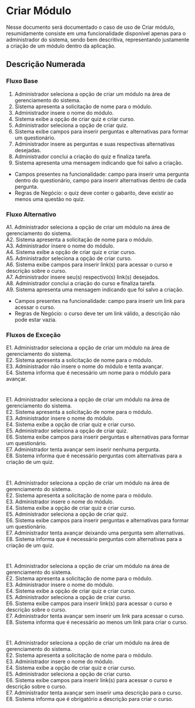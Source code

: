 # Criar Módulo

Nesse documento será documentado o caso de uso de Criar módulo, resumidamente consiste em uma funcionalidade disponível apenas para o administrador do sistema, sendo bem descritiva, representando justamente a criação de um módulo dentro da aplicação.

## Descrição Numerada

### Fluxo Base

1. Administrador seleciona a opção de criar um módulo na área de gerenciamento do sistema.
2. Sistema apresenta a solicitação de nome para o módulo.
3. Administrador insere o nome do módulo.
4. Sistema exibe a opção de criar quiz e criar curso.
5. Administrador seleciona a opção de criar quiz.
6. Sistema exibe campos para inserir perguntas e alternativas para formar um questionário.
7. Administrador insere as perguntas e suas respectivas alternativas desejadas.
8. Administrador conclui a criação do quiz e finaliza tarefa.
9. Sistema apresenta uma mensagem indicando que foi salvo a criação.

* Campos presentes na funcionalidade: campo para inserir uma pergunta dentro do questionário, campo para inserir alternativas dentro de cada pergunta.
* Regras de Negócio: o quiz deve conter o gabarito, deve existir ao menos uma questão no quiz.

### Fluxo Alternativo

A1. Administrador seleciona a opção de criar um módulo na área de gerenciamento do sistema. <br>
A2. Sistema apresenta a solicitação de nome para o módulo. <br>
A3. Administrador insere o nome do módulo.<br>
A4. Sistema exibe a opção de criar quiz e criar curso.<br>
A5. Administrador seleciona a opção de criar curso.<br>
A6. Sistema exibe campos para inserir link(s) para acessar o curso e descrição sobre o curso.<br>
A7. Administrador insere seu(s) respectivo(s) link(s) desejados.<br>
A8. Administrador conclui a criação do curso e finaliza tarefa.<br>
A9. Sistema apresenta uma mensagem indicando que foi salvo a criação.<br>

* Campos presentes na funcionalidade: campo para inserir um link para acessar o curso.
* Regras de Negócio: o curso deve ter um link válido, a descrição não pode estar vazia.

### Fluxos de Exceção

E1. Administrador seleciona a opção de criar um módulo na área de gerenciamento do sistema.<br>
E2. Sistema apresenta a solicitação de nome para o módulo.<br>
E3. Administrador não insere o nome do módulo e tenta avançar.<br>
E4. Sistema informa que é necessário um nome para o módulo para avançar.<br>

# 

E1. Administrador seleciona a opção de criar um módulo na área de gerenciamento do sistema.<br>
E2. Sistema apresenta a solicitação de nome para o módulo.<br>
E3. Administrador insere o nome do módulo.<br>
E4. Sistema exibe a opção de criar quiz e criar curso.<br>
E5. Administrador seleciona a opção de criar quiz.<br>
E6. Sistema exibe campos para inserir perguntas e alternativas para formar um questionário.<br>
E7. Administrador tenta avançar sem inserir nenhuma pergunta.<br>
E8. Sistema informa que é necessário perguntas com alternativas para a criação de um quiz.<br>

# 

E1. Administrador seleciona a opção de criar um módulo na área de gerenciamento do sistema.<br>
E2. Sistema apresenta a solicitação de nome para o módulo.<br>
E3. Administrador insere o nome do módulo.<br>
E4. Sistema exibe a opção de criar quiz e criar curso.<br>
E5. Administrador seleciona a opção de criar quiz.<br>
E6. Sistema exibe campos para inserir perguntas e alternativas para formar um questionário.<br>
E7. Administrador tenta avançar deixando uma pergunta sem alternativas.<br>
E8. Sistema informa que é necessário perguntas com alternativas para a criação de um quiz.<br>

# 

E1. Administrador seleciona a opção de criar um módulo na área de gerenciamento do sistema.<br>
E2. Sistema apresenta a solicitação de nome para o módulo.<br>
E3. Administrador insere o nome do módulo.<br>
E4. Sistema exibe a opção de criar quiz e criar curso.<br>
E5. Administrador seleciona a opção de criar curso.<br>
E6. Sistema exibe campos para inserir link(s) para acessar o curso e descrição sobre o curso.<br>
E7. Administrador tenta avançar sem inserir um link para acessar o curso.<br>
E8. Sistema informa que é necessário ao menos um link para criar o curso.<br>

# 

E1. Administrador seleciona a opção de criar um módulo na área de gerenciamento do sistema.<br>
E2. Sistema apresenta a solicitação de nome para o módulo.<br>
E3. Administrador insere o nome do módulo.<br>
E4. Sistema exibe a opção de criar quiz e criar curso.<br>
E5. Administrador seleciona a opção de criar curso.<br>
E6. Sistema exibe campos para inserir link(s) para acessar o curso e descrição sobre o curso.<br>
E7. Administrador tenta avançar sem inserir uma descrição para o curso.<br>
E8. Sistema informa que é obrigatório a descrição para criar o curso.<br>
